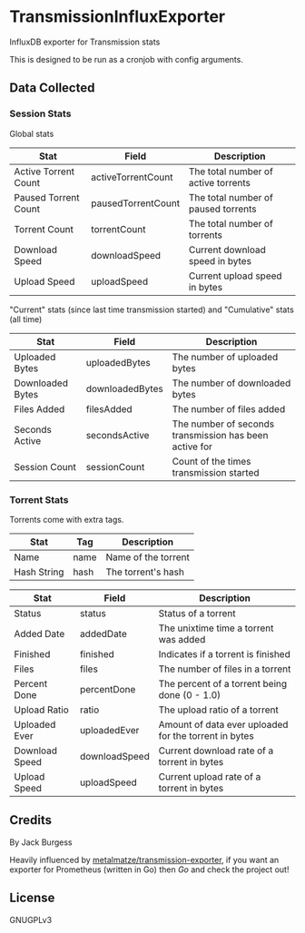 # TransmissionInfluxExporter

InfluxDB exporter for Transmission stats

This is designed to be run as a cronjob with config arguments.

## Data Collected

### Session Stats

Global stats

| Stat | Field | Description |
|------|-------|-------------|
| Active Torrent Count | activeTorrentCount | The total number of active torrents |
| Paused Torrent Count | pausedTorrentCount | The total number of paused torrents |
| Torrent Count | torrentCount | The total number of torrents |
| Download Speed | downloadSpeed | Current download speed in bytes |
| Upload Speed | uploadSpeed | Current upload speed in bytes |

"Current" stats (since last time transmission started) and "Cumulative" stats (all time)

| Stat | Field | Description |
|------|-------|-------------|
| Uploaded Bytes | uploadedBytes | The number of uploaded bytes |
| Downloaded Bytes | downloadedBytes | The number of downloaded bytes |
| Files Added | filesAdded | The number of files added |
| Seconds Active | secondsActive | The number of seconds transmission has been active for |
| Session Count | sessionCount | Count of the times transmission started |

### Torrent Stats

Torrents come with extra tags.

| Stat | Tag | Description |
|------|-----|-------------|
| Name | name | Name of the torrent |
| Hash String | hash | The torrent's hash |


| Stat | Field | Description |
|------|-------|-------------|
| Status | status | Status of a torrent |
| Added Date | addedDate | The unixtime time a torrent was added |
| Finished | finished | Indicates if a torrent is finished |
| Files | files | The number of files in a torrent |
| Percent Done | percentDone | The percent of a torrent being done (0 - 1.0) |
| Upload Ratio | ratio | The upload ratio of a torrent |
| Uploaded Ever | uploadedEver | Amount of data ever uploaded for the torrent in bytes |
| Download Speed | downloadSpeed | Current download rate of a torrent in bytes |
| Upload Speed | uploadSpeed | Current upload rate of a torrent in bytes |

## Credits

By Jack Burgess

Heavily influenced by [metalmatze/transmission-exporter](https://github.com/metalmatze/transmission-exporter), if you want an exporter for Prometheus (written in Go) then _Go_ and check the project out!

## License

GNUGPLv3

